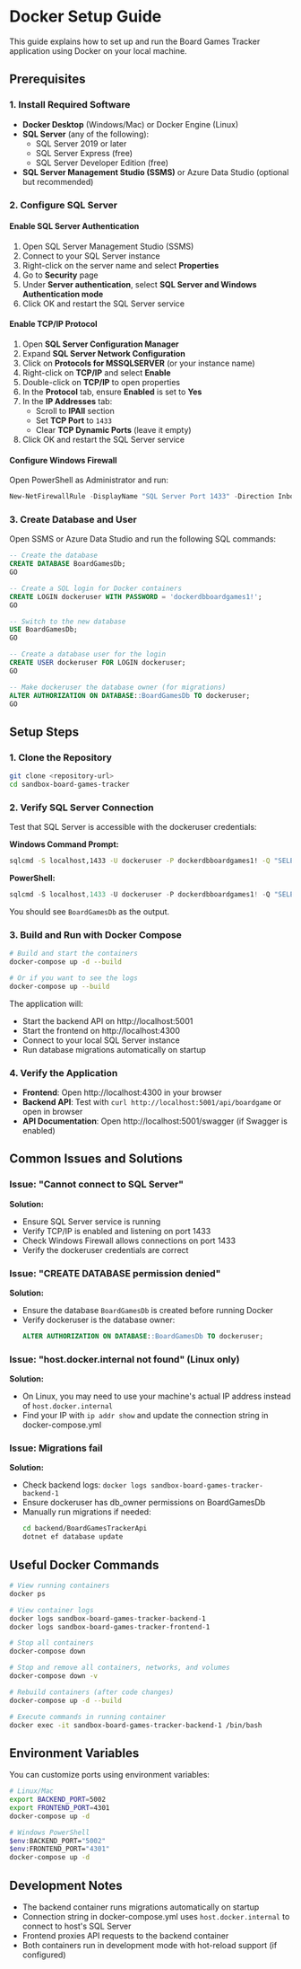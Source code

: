 # Docker Setup Guide

This guide explains how to set up and run the Board Games Tracker application using Docker on your local machine.

## Prerequisites

### 1. Install Required Software
- **Docker Desktop** (Windows/Mac) or Docker Engine (Linux)
- **SQL Server** (any of the following):
  - SQL Server 2019 or later
  - SQL Server Express (free)
  - SQL Server Developer Edition (free)
- **SQL Server Management Studio (SSMS)** or Azure Data Studio (optional but recommended)

### 2. Configure SQL Server

#### Enable SQL Server Authentication
1. Open SQL Server Management Studio (SSMS)
2. Connect to your SQL Server instance
3. Right-click on the server name and select **Properties**
4. Go to **Security** page
5. Under **Server authentication**, select **SQL Server and Windows Authentication mode**
6. Click OK and restart the SQL Server service

#### Enable TCP/IP Protocol
1. Open **SQL Server Configuration Manager**
2. Expand **SQL Server Network Configuration**
3. Click on **Protocols for MSSQLSERVER** (or your instance name)
4. Right-click on **TCP/IP** and select **Enable**
5. Double-click on **TCP/IP** to open properties
6. In the **Protocol** tab, ensure **Enabled** is set to **Yes**
7. In the **IP Addresses** tab:
   - Scroll to **IPAll** section
   - Set **TCP Port** to `1433`
   - Clear **TCP Dynamic Ports** (leave it empty)
8. Click OK and restart the SQL Server service

#### Configure Windows Firewall
Open PowerShell as Administrator and run:
```powershell
New-NetFirewallRule -DisplayName "SQL Server Port 1433" -Direction Inbound -Protocol TCP -LocalPort 1433 -Action Allow
```

### 3. Create Database and User

Open SSMS or Azure Data Studio and run the following SQL commands:

```sql
-- Create the database
CREATE DATABASE BoardGamesDb;
GO

-- Create a SQL login for Docker containers
CREATE LOGIN dockeruser WITH PASSWORD = 'dockerdbboardgames1!';
GO

-- Switch to the new database
USE BoardGamesDb;
GO

-- Create a database user for the login
CREATE USER dockeruser FOR LOGIN dockeruser;
GO

-- Make dockeruser the database owner (for migrations)
ALTER AUTHORIZATION ON DATABASE::BoardGamesDb TO dockeruser;
GO
```

## Setup Steps

### 1. Clone the Repository
```bash
git clone <repository-url>
cd sandbox-board-games-tracker
```

### 2. Verify SQL Server Connection
Test that SQL Server is accessible with the dockeruser credentials:

**Windows Command Prompt:**
```cmd
sqlcmd -S localhost,1433 -U dockeruser -P dockerdbboardgames1! -Q "SELECT DB_NAME()"
```

**PowerShell:**
```powershell
sqlcmd -S localhost,1433 -U dockeruser -P dockerdbboardgames1! -Q "SELECT DB_NAME()"
```

You should see `BoardGamesDb` as the output.

### 3. Build and Run with Docker Compose

```bash
# Build and start the containers
docker-compose up -d --build

# Or if you want to see the logs
docker-compose up --build
```

The application will:
- Start the backend API on http://localhost:5001
- Start the frontend on http://localhost:4300
- Connect to your local SQL Server instance
- Run database migrations automatically on startup

### 4. Verify the Application

- **Frontend**: Open http://localhost:4300 in your browser
- **Backend API**: Test with `curl http://localhost:5001/api/boardgame` or open in browser
- **API Documentation**: Open http://localhost:5001/swagger (if Swagger is enabled)

## Common Issues and Solutions

### Issue: "Cannot connect to SQL Server"
**Solution:**
- Ensure SQL Server service is running
- Verify TCP/IP is enabled and listening on port 1433
- Check Windows Firewall allows connections on port 1433
- Verify the dockeruser credentials are correct

### Issue: "CREATE DATABASE permission denied"
**Solution:**
- Ensure the database `BoardGamesDb` is created before running Docker
- Verify dockeruser is the database owner:
  ```sql
  ALTER AUTHORIZATION ON DATABASE::BoardGamesDb TO dockeruser;
  ```

### Issue: "host.docker.internal not found" (Linux only)
**Solution:**
- On Linux, you may need to use your machine's actual IP address instead of `host.docker.internal`
- Find your IP with `ip addr show` and update the connection string in docker-compose.yml

### Issue: Migrations fail
**Solution:**
- Check backend logs: `docker logs sandbox-board-games-tracker-backend-1`
- Ensure dockeruser has db_owner permissions on BoardGamesDb
- Manually run migrations if needed:
  ```bash
  cd backend/BoardGamesTrackerApi
  dotnet ef database update
  ```

## Useful Docker Commands

```bash
# View running containers
docker ps

# View container logs
docker logs sandbox-board-games-tracker-backend-1
docker logs sandbox-board-games-tracker-frontend-1

# Stop all containers
docker-compose down

# Stop and remove all containers, networks, and volumes
docker-compose down -v

# Rebuild containers (after code changes)
docker-compose up -d --build

# Execute commands in running container
docker exec -it sandbox-board-games-tracker-backend-1 /bin/bash
```

## Environment Variables

You can customize ports using environment variables:

```bash
# Linux/Mac
export BACKEND_PORT=5002
export FRONTEND_PORT=4301
docker-compose up -d

# Windows PowerShell
$env:BACKEND_PORT="5002"
$env:FRONTEND_PORT="4301"
docker-compose up -d
```

## Development Notes

- The backend container runs migrations automatically on startup
- Connection string in docker-compose.yml uses `host.docker.internal` to connect to host's SQL Server
- Frontend proxies API requests to the backend container
- Both containers run in development mode with hot-reload support (if configured)